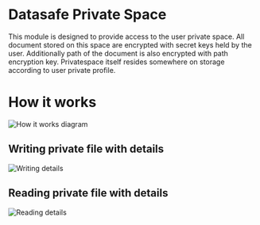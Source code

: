 # Datasafe Private Space

This module is designed to provide access to the user private space. All document stored on this space are encrypted 
with secret keys held by the user. Additionally path of the document is also encrypted with path encryption key. 
Privatespace itself resides somewhere on storage according to user private profile.

# How it works
![How it works diagram](http://www.plantuml.com/plantuml/proxy?src=https://raw.githubusercontent.com/valb3r/datasafe/develop/docs/diagrams/high-level/how_it_works.puml&fmt=svg&vvv=1&sanitize=true)

## Writing private file with details
![Writing details](http://www.plantuml.com/plantuml/proxy?src=https://raw.githubusercontent.com/valb3r/datasafe/develop/docs/diagrams/high-level/private_write.puml&fmt=svg&vvv=1&sanitize=true)

## Reading private file with details
![Reading details](http://www.plantuml.com/plantuml/proxy?src=https://raw.githubusercontent.com/valb3r/datasafe/develop/docs/diagrams/high-level/private_read.puml&fmt=svg&vvv=1&sanitize=true)